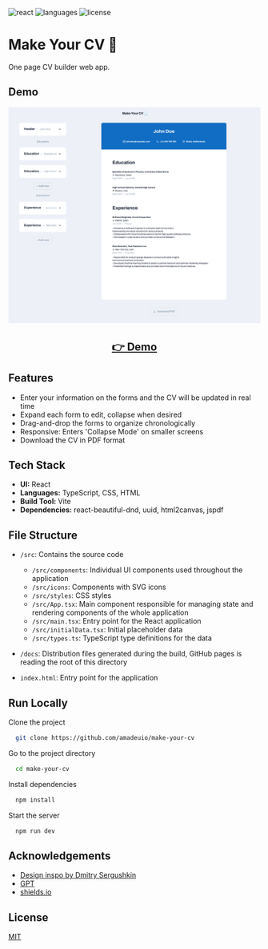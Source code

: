 ![react](https://img.shields.io/badge/UI-React-149eca)
![languages](https://img.shields.io/badge/languages-ts%2C%20html%2C%20css-blue)
![license](https://img.shields.io/badge/license-MIT-green)

# Make Your CV 📃

One page CV builder web app.

## Demo

<p align="center">
  <img src="public/screenshots/screenshot.png" width="650px" alt="screenshot">
</p>
<h2 align="center">
  <a href="https://amadeuio.github.io/make-your-cv">👉 Demo</a>
</h2>

## Features

- Enter your information on the forms and the CV will be updated in real time
- Expand each form to edit, collapse when desired
- Drag-and-drop the forms to organize chronologically
- Responsive: Enters 'Collapse Mode' on smaller screens
- Download the CV in PDF format

## Tech Stack

- **UI:** React
- **Languages:** TypeScript, CSS, HTML
- **Build Tool:** Vite
- **Dependencies:** react-beautiful-dnd, uuid, html2canvas, jspdf

## File Structure

- `/src`: Contains the source code

  - `/src/components`: Individual UI components used throughout the application
  - `/src/icons`: Components with SVG icons
  - `/src/styles`: CSS styles
  - `/src/App.tsx`: Main component responsible for managing state and rendering components of the whole application
  - `/src/main.tsx`: Entry point for the React application
  - `/src/initialData.tsx`: Initial placeholder data
  - `/src/types.ts`: TypeScript type definitions for the data

- `/docs`: Distribution files generated during the build, GitHub pages is reading the root of this directory

- `index.html`: Entry point for the application

## Run Locally

Clone the project

```bash
  git clone https://github.com/amadeuio/make-your-cv
```

Go to the project directory

```bash
  cd make-your-cv
```

Install dependencies

```bash
  npm install
```

Start the server

```bash
  npm run dev
```

## Acknowledgements

- [Design inspo by Dmitry Sergushkin](https://dribbble.com/shots/20685447-Create-Event-Form)
- [GPT](https://chat.openai.com/)
- [shields.io](https://shields.io/)

## License

[MIT](https://choosealicense.com/licenses/mit/)
